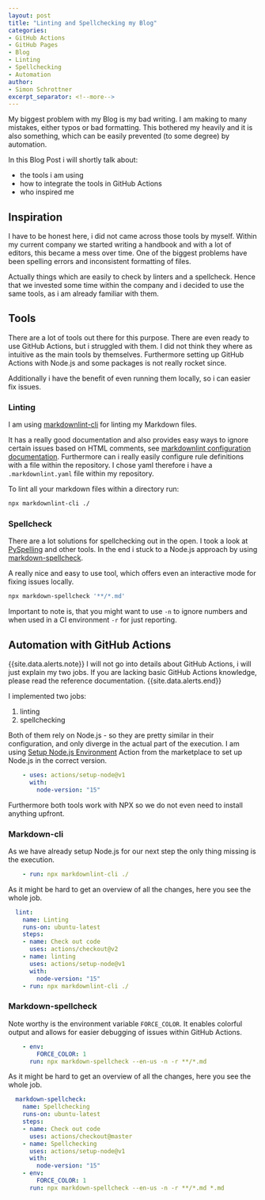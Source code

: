 ```yaml
---
layout: post
title: "Linting and Spellchecking my Blog"
categories: 
- GitHub Actions
- GitHub Pages
- Blog
- Linting
- Spellchecking
- Automation
author:
- Simon Schrottner
excerpt_separator: <!--more-->
---
```


My biggest problem with my Blog is my bad writing.
I am making to many mistakes, either typos or bad formatting.
This bothered my heavily and it is also something, which can be easily prevented (to some degree) by automation.

<!--more-->

In this Blog Post i will shortly talk about:

- the tools i am using
- how to integrate the tools in GitHub Actions
- who inspired me

## Inspiration

I have to be honest here, i did not came across those tools by myself.
Within my current company we started writing a handbook and with a lot of editors, this became a mess over time.
One of the biggest problems have been spelling errors and inconsistent formatting of files.

Actually things which are easily to check by linters and a spellcheck.
Hence that we invested some time within the company and i decided to use the same tools, as i am already familiar with them.

## Tools

There are a lot of tools out there for this purpose.
There are even ready to use GitHub Actions, but i struggled with them.
I did not think they where as intuitive as the main tools by themselves.
Furthermore setting up GitHub Actions with Node.js and some packages is not really rocket since.

Additionally i have the benefit of even running them locally, so i can easier fix issues.

### Linting

I am using [markdownlint-cli](https://github.com/igorshubovych/markdownlint-cli) for linting my Markdown files.

It has a really good documentation and also provides easy ways to ignore certain issues based on HTML comments, see [markdownlint configuration documentation](https://github.com/DavidAnson/markdownlint#configuration).
Furthermore can i really easily configure rule definitions with a file within the repository.
I chose yaml therefore i have a `.markdownlint.yaml` file within my repository.

To lint all your markdown files within a directory run:

```bash
npx markdownlint-cli ./
```

### Spellcheck

There are a lot solutions for spellchecking out in the open.
I took a look at [PySpelling](https://facelessuser.github.io/pyspelling/) and other tools.
In the end i stuck to a Node.js approach by using [markdown-spellcheck](https://github.com/lukeapage/node-markdown-spellcheck).

A really nice and easy to use tool, which offers even an interactive mode for fixing issues locally.

```bash
npx markdown-spellcheck '**/*.md'
```

Important to note is, that you might want to use `-n` to ignore numbers and when used in a CI environment `-r` for just reporting.

## Automation with GitHub Actions

{{site.data.alerts.note}}
I will not go into details about GitHub Actions, i will just explain my two jobs.
If you are lacking basic GitHub Actions knowledge, please read the reference documentation.
{{site.data.alerts.end}}

I implemented two jobs:

1. linting
2. spellchecking

Both of them rely on Node.js - so they are pretty similar in their configuration, and only diverge in the actual part of the execution.
I am using [Setup Node.js Environment](https://github.com/marketplace/actions/setup-node-js-environment) Action from the marketplace to set up Node.js in the correct version.

```yaml
    - uses: actions/setup-node@v1
      with:
        node-version: "15"
```

Furthermore both tools work with NPX so we do not even need to install anything upfront.

### Markdown-cli

As we have already setup Node.js for our next step the only thing missing is the execution.

```yaml
    - run: npx markdownlint-cli ./
```

As it might be hard to get an overview of all the changes, here you see the whole job.

```yaml
  lint:
    name: Linting
    runs-on: ubuntu-latest
    steps:
    - name: Check out code
      uses: actions/checkout@v2
    - name: linting  
      uses: actions/setup-node@v1
      with:
        node-version: "15"
    - run: npx markdownlint-cli ./
```

### Markdown-spellcheck

Note worthy is the environment variable `FORCE_COLOR`.
It enables colorful output and allows for easier debugging of issues within GitHub Actions.

```yaml
    - env:
        FORCE_COLOR: 1
      run: npx markdown-spellcheck --en-us -n -r **/*.md
```

As it might be hard to get an overview of all the changes, here you see the whole job.

```yaml
  markdown-spellcheck:
    name: Spellchecking
    runs-on: ubuntu-latest
    steps:
    - name: Check out code
      uses: actions/checkout@master  
    - name: Spellchecking
      uses: actions/setup-node@v1
      with:
        node-version: "15"
    - env:
        FORCE_COLOR: 1
      run: npx markdown-spellcheck --en-us -n -r **/*.md *.md
```
